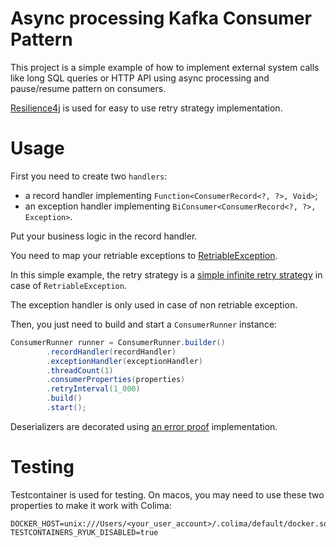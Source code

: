 # Async processing Kafka Consumer Pattern

This project is a simple example of how to implement external system calls like long SQL queries or HTTP API
using async processing and pause/resume pattern on consumers.

[Resilience4j](https://github.com/resilience4j/resilience4j) is used for easy to use retry strategy implementation.

# Usage

First you need to create two `handlers`:

- a record handler implementing `Function<ConsumerRecord<?, ?>, Void>`;
- an exception handler implementing `BiConsumer<ConsumerRecord<?, ?>, Exception>`.

Put your business logic in the record handler.

You need to map your retriable exceptions to [RetriableException](src/main/java/bzh/lboutros/consumer/task/exception/RetriableException.java).

In this simple example, the retry strategy is a [simple infinite retry strategy](src/main/java/bzh/lboutros/consumer/task/InfiniteRetryRecordHandlingTask.java) in case of `RetriableException`.

The exception handler is only used in case of non retriable exception.

Then, you just need to build and start a `ConsumerRunner` instance:

```java
ConsumerRunner runner = ConsumerRunner.builder()
        .recordHandler(recordHandler)
        .exceptionHandler(exceptionHandler)
        .threadCount(1)
        .consumerProperties(properties)
        .retryInterval(1_000)
        .build()
        .start();
```

Deserializers are decorated using [an error proof](src/main/java/bzh/lboutros/consumer/serializer/ErrorProofDeserializer.java) implementation.

# Testing

Testcontainer is used for testing.
On macos, you may need to use these two properties to make it work with Colima:

```properties
DOCKER_HOST=unix:///Users/<your_user_account>/.colima/default/docker.sock
TESTCONTAINERS_RYUK_DISABLED=true
```